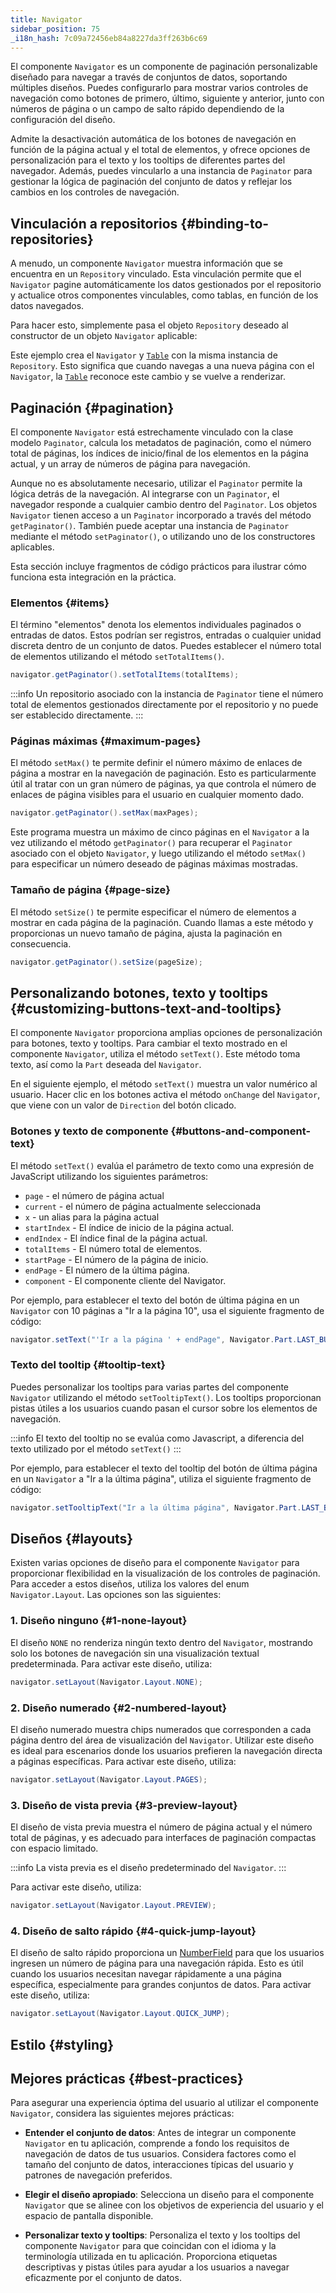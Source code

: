 ```yaml
---
title: Navigator
sidebar_position: 75
_i18n_hash: 7c09a72456eb84a8227da3ff263b6c69
---
```

<DocChip chip='shadow' />
<DocChip chip='name' label="dwc-navigator" />
<DocChip chip='since' label='24.00' />
<JavadocLink type="foundation" location="com/webforj/component/navigator/Navigator" top='true'/>

El componente `Navigator` es un componente de paginación personalizable diseñado para navegar a través de conjuntos de datos, soportando múltiples diseños. Puedes configurarlo para mostrar varios controles de navegación como botones de primero, último, siguiente y anterior, junto con números de página o un campo de salto rápido dependiendo de la configuración del diseño.

Admite la desactivación automática de los botones de navegación en función de la página actual y el total de elementos, y ofrece opciones de personalización para el texto y los tooltips de diferentes partes del navegador. Además, puedes vincularlo a una instancia de `Paginator` para gestionar la lógica de paginación del conjunto de datos y reflejar los cambios en los controles de navegación.

## Vinculación a repositorios {#binding-to-repositories}

A menudo, un componente `Navigator` muestra información que se encuentra en un `Repository` vinculado. Esta vinculación permite que el `Navigator` pagine automáticamente los datos gestionados por el repositorio y actualice otros componentes vinculables, como tablas, en función de los datos navegados.

Para hacer esto, simplemente pasa el objeto `Repository` deseado al constructor de un objeto `Navigator` aplicable:

<ComponentDemo 
path='/webforj/navigatortable?' 
javaE='https://raw.githubusercontent.com/webforj/webforj-documentation/refs/heads/main/src/main/java/com/webforj/samples/views/navigator/NavigatorTableView.java'
height='475px'
/>

Este ejemplo crea el `Navigator` y [`Table`](table/overview) con la misma instancia de `Repository`. Esto significa que cuando navegas a una nueva página con el `Navigator`, la [`Table`](table/overview) reconoce este cambio y se vuelve a renderizar.

## Paginación {#pagination}

El componente `Navigator` está estrechamente vinculado con la clase modelo `Paginator`, calcula los metadatos de paginación, como el número total de páginas, los índices de inicio/final de los elementos en la página actual, y un array de números de página para navegación.

Aunque no es absolutamente necesario, utilizar el `Paginator` permite la lógica detrás de la navegación. Al integrarse con un `Paginator`, el navegador responde a cualquier cambio dentro del `Paginator`. Los objetos `Navigator` tienen acceso a un `Paginator` incorporado a través del método `getPaginator()`. También puede aceptar una instancia de `Paginator` mediante el método `setPaginator()`, o utilizando uno de los constructores aplicables.

Esta sección incluye fragmentos de código prácticos para ilustrar cómo funciona esta integración en la práctica.

### Elementos {#items}

El término "elementos" denota los elementos individuales paginados o entradas de datos. Estos podrían ser registros, entradas o cualquier unidad discreta dentro de un conjunto de datos. Puedes establecer el número total de elementos utilizando el método `setTotalItems()`.

```java
navigator.getPaginator().setTotalItems(totalItems);
```

:::info
Un repositorio asociado con la instancia de `Paginator` tiene el número total de elementos gestionados directamente por el repositorio y no puede ser establecido directamente.
:::

### Páginas máximas {#maximum-pages}

El método `setMax()` te permite definir el número máximo de enlaces de página a mostrar en la navegación de paginación. Esto es particularmente útil al tratar con un gran número de páginas, ya que controla el número de enlaces de página visibles para el usuario en cualquier momento dado.

```java
navigator.getPaginator().setMax(maxPages);
```

<ComponentDemo 
path='/webforj/navigatorpages?' 
javaE='https://raw.githubusercontent.com/webforj/webforj-documentation/refs/heads/main/src/main/java/com/webforj/samples/views/navigator/NavigatorPagesView.java'
height='125px'
/>

Este programa muestra un máximo de cinco páginas en el `Navigator` a la vez utilizando el método `getPaginator()` para recuperar el `Paginator` asociado con el objeto `Navigator`, y luego utilizando el método `setMax()` para especificar un número deseado de páginas máximas mostradas.

### Tamaño de página {#page-size}

El método `setSize()` te permite especificar el número de elementos a mostrar en cada página de la paginación. Cuando llamas a este método y proporcionas un nuevo tamaño de página, ajusta la paginación en consecuencia.

```java
navigator.getPaginator().setSize(pageSize);
```

## Personalizando botones, texto y tooltips {#customizing-buttons-text-and-tooltips}

El componente `Navigator` proporciona amplias opciones de personalización para botones, texto y tooltips. Para cambiar el texto mostrado en el componente `Navigator`, utiliza el método `setText()`. Este método toma texto, así como la `Part` deseada del `Navigator`.

En el siguiente ejemplo, el método `setText()` muestra un valor numérico al usuario. Hacer clic en los botones activa el método `onChange` del `Navigator`, que viene con un valor de `Direction` del botón clicado.

<ComponentDemo 
path='/webforj/navigatorbasic?' 
javaE='https://raw.githubusercontent.com/webforj/webforj-documentation/refs/heads/main/src/main/java/com/webforj/samples/views/navigator/NavigatorBasicView.java'
height='100px'
/>

### Botones y texto de componente {#buttons-and-component-text}

El método `setText()` evalúa el parámetro de texto como una expresión de JavaScript utilizando los siguientes parámetros:

- `page` - el número de página actual
- `current` - el número de página actualmente seleccionada
- `x` - un alias para la página actual
- `startIndex` - El índice de inicio de la página actual.
- `endIndex` - El índice final de la página actual.
- `totalItems` - El número total de elementos.
- `startPage` - El número de la página de inicio.
- `endPage` - El número de la última página.
- `component` - El componente cliente del Navigator.

<!-- vale off -->
Por ejemplo, para establecer el texto del botón de última página en un `Navigator` con 10 páginas a "Ir a la página 10", usa el siguiente fragmento de código: 
<!-- vale on -->

```java
navigator.setText("'Ir a la página ' + endPage", Navigator.Part.LAST_BUTTON);
```

### Texto del tooltip {#tooltip-text}

Puedes personalizar los tooltips para varias partes del componente `Navigator` utilizando el método `setTooltipText()`. Los tooltips proporcionan pistas útiles a los usuarios cuando pasan el cursor sobre los elementos de navegación.

:::info
El texto del tooltip no se evalúa como Javascript, a diferencia del texto utilizado por el método `setText()`
:::

<!-- vale off -->
Por ejemplo, para establecer el texto del tooltip del botón de última página en un `Navigator` a "Ir a la última página", utiliza el siguiente fragmento de código:
<!-- vale on -->

```java
navigator.setTooltipText("Ir a la última página", Navigator.Part.LAST_BUTTON);
```

## Diseños {#layouts}

Existen varias opciones de diseño para el componente `Navigator` para proporcionar flexibilidad en la visualización de los controles de paginación. Para acceder a estos diseños, utiliza los valores del enum `Navigator.Layout`. Las opciones son las siguientes:

<ComponentDemo 
path='/webforj/navigatorlayout?' 
javaE='https://raw.githubusercontent.com/webforj/webforj-documentation/refs/heads/main/src/main/java/com/webforj/samples/views/navigator/NavigatorLayoutView.java'
height='200px'
/>

### 1. Diseño ninguno {#1-none-layout}

El diseño `NONE` no renderiza ningún texto dentro del `Navigator`, mostrando solo los botones de navegación sin una visualización textual predeterminada. Para activar este diseño, utiliza:

```java
navigator.setLayout(Navigator.Layout.NONE);
```

### 2. Diseño numerado {#2-numbered-layout}

El diseño numerado muestra chips numerados que corresponden a cada página dentro del área de visualización del `Navigator`. Utilizar este diseño es ideal para escenarios donde los usuarios prefieren la navegación directa a páginas específicas. Para activar este diseño, utiliza:

```java
navigator.setLayout(Navigator.Layout.PAGES);
```

### 3. Diseño de vista previa {#3-preview-layout}

El diseño de vista previa muestra el número de página actual y el número total de páginas, y es adecuado para interfaces de paginación compactas con espacio limitado.

:::info
La vista previa es el diseño predeterminado del `Navigator`.
:::

Para activar este diseño, utiliza:

```java
navigator.setLayout(Navigator.Layout.PREVIEW);
```

### 4. Diseño de salto rápido {#4-quick-jump-layout}

El diseño de salto rápido proporciona un [NumberField](./fields/number-field.md) para que los usuarios ingresen un número de página para una navegación rápida. Esto es útil cuando los usuarios necesitan navegar rápidamente a una página específica, especialmente para grandes conjuntos de datos. Para activar este diseño, utiliza:

```java
navigator.setLayout(Navigator.Layout.QUICK_JUMP);
```

## Estilo {#styling}

<TableBuilder name="Navigator" />

## Mejores prácticas {#best-practices}

Para asegurar una experiencia óptima del usuario al utilizar el componente `Navigator`, considera las siguientes mejores prácticas:

- **Entender el conjunto de datos**: Antes de integrar un componente `Navigator` en tu aplicación, comprende a fondo los requisitos de navegación de datos de tus usuarios. Considera factores como el tamaño del conjunto de datos, interacciones típicas del usuario y patrones de navegación preferidos.

- **Elegir el diseño apropiado**: Selecciona un diseño para el componente `Navigator` que se alinee con los objetivos de experiencia del usuario y el espacio de pantalla disponible.

- **Personalizar texto y tooltips**: Personaliza el texto y los tooltips del componente `Navigator` para que coincidan con el idioma y la terminología utilizada en tu aplicación. Proporciona etiquetas descriptivas y pistas útiles para ayudar a los usuarios a navegar eficazmente por el conjunto de datos.
